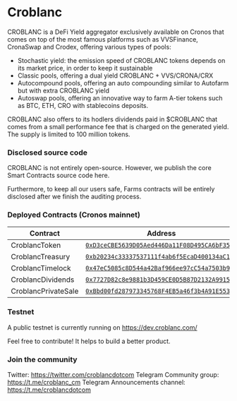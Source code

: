 # Croblanc

CROBLANC is a DeFi Yield aggregator exclusively available on Cronos that comes on top of the most famous platforms such as VVSFinance, CronaSwap and Crodex, offering various types of pools:

- Stochastic yield: the emission speed of CROBLANC tokens depends on its market price, in order to keep it sustainable
- Classic pools, offering a dual yield CROBLANC + VVS/CRONA/CRX
- Autocompound pools, offering an auto compounding similar to Autofarm but with extra CROBLANC yield
- Autoswap pools, offering an innovative way to farm A-tier tokens such as BTC, ETH, CRO with stablecoins deposits.

CROBLANC also offers to its hodlers dividends paid in $CROBLANC that comes from a small performance fee that is charged on the generated yield. The supply is limited to 100 million tokens.

### Disclosed source code

CROBLANC is not entirely open-source. However, we publish the core Smart Contracts source code here.

Furthermore, to keep all our users safe, Farms contracts will be entirely disclosed after we finish the auditing process.

### Deployed Contracts (Cronos mainnet)

| Contract | Address |
| ----------- | ----------- |
| CroblancToken | [`0xD3ceCBE5639D05Aed446Da11F08D495CA6bF359F`](https://cronos.crypto.org/explorer/address/0xD3ceCBE5639D05Aed446Da11F08D495CA6bF359F) |
| CroblancTreasury | [`0xb20234c33337537111f4ab6f5EcaD400134aC143`](https://cronos.crypto.org/explorer/address/0xb20234c33337537111f4ab6f5EcaD400134aC143) |
| CroblancTimelock | [`0x47eC5085c8D544a42Baf966ee97cC54a7503b996`](https://cronos.crypto.org/explorer/address/0x47eC5085c8D544a42Baf966ee97cC54a7503b996) |
| CroblancDividends | [`0x7727D82c8e9881b3D459CE0D5B87D2132A9915A4`](https://cronos.crypto.org/explorer/address/0x7727D82c8e9881b3D459CE0D5B87D2132A9915A4) |
| CroblancPrivateSale | [`0xBbd00fd287973345768F4EB5a46f3b4A91E55347`](https://cronos.crypto.org/explorer/address/0xBbd00fd287973345768F4EB5a46f3b4A91E55347) |

### Testnet

A public testnet is currently running on https://dev.croblanc.com/

Feel free to contribute! It helps to build a better product.

### Join the community

Twitter: https://twitter.com/croblancdotcom
Telegram Community group: https://t.me/croblanc_cm
Telegram Announcements channel: https://t.me/croblancdotcom
